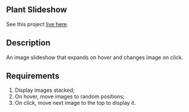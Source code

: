 ## Plant Slideshow

See this project [live here](https://mo-plant-slideshow.netlify.app/).


## Description

An image slideshow that expands on hover and changes image on click.


## Requirements

1. Display images stacked;
2. On hover, move images to random positions;
3. On click, move next image to the top to display it.
